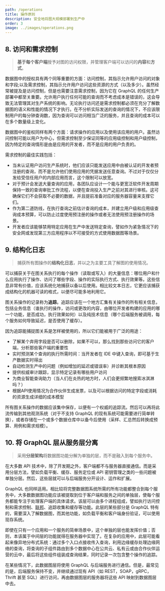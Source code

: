 ```yaml
---
path: /operations
title: 操作原则
description: 安全地将图大规模部署到生产中
order: 3
image: ../images/operations.png
---
```


## 8. 访问和需求控制

> **基于每个客户端**授予对图的访问权限，并管理客户端可以访问的**内容**和**方式**。

数据图中的授权具有两个同等重要的方面：访问控制，其指示允许用户访问的对象和字段;以及需求控制，其指示允许用户访问这些资源的方式（以及多少）。虽然经常被提及是访问控制，但是也需要注意需求控制，因为它在 GraphQL 的任何生产部署中都至关重要。允许用户执行任何可能的查询而不考虑成本是错误的，这会导致无法管理其对生产系统的影响。无论执行访问还是需求控制都必须在充分了解数据图的语义和性能的情况下才执行。在不分析实际发送的查询的情况下，不应该限制用户的每分钟查询数，因为查询可以访问相当广泛的服务，并且查询的成本可以在多个数量级上变化。

数据图中的鉴权同样有两个方面：请求操作的应用以及使用该应用的用户。虽然访问控制可能以用户为中心，但需求控制至少保证同等的应用级控制和用户级控制，因为特定的查询情形是由是应用的开发者，而不是应用的用户负责的。

需求控制的最佳实践包括：

* 当未认证用户访问生产系统时，他们应该只能发送应用中由被认证的开发者预注册的查询，而不是允许他们使用应用的凭据发送任意查询。不过对于仅仅分发给受信任用户的内部应用而言，这个限制可以放宽。
* 对于预计会发送大量查询的应用，各团队应设计一个能与更宽泛软件开发周期保持一致的查询审批工作流程，以便在查询投入生产之前对其进行审核。这可确保它们不会获取不必要的数据，并且提前准备对应的服务器容量来支撑它们。
* 作为第二道防线，在执行查询之前估计查询的成本，并建立用户级和应用级查询成本预算，可以防止过度使用预注册的操作或者无法使用预注册操作的场景。
* 开发者应该能够禁用特定应用在生产中发送特定查询，譬如作为紧急情况下的安全网或发现第三方应用程序以不可接受的方式使用数据图等场景。

## 9. 结构化日志

> 捕获所有图操作的**结构化日志**，并以之为主要工具了解图的使用情况。

可以捕获关于在图关系执行的每个操作（读取或写入）的大量信息：哪位用户和什么应用执行了操作、访问了哪些字段、操作的实际执行方式、执行效果等。这些信息非常有价值，应该系统化地捕获以备以后使用。相比较文本日志，它更应该捕获成结构化的机器可读的格式，以便尽可能多地利用它。

图关系操作的记录称为**追踪**。追踪应该在一个地方汇集有关操作的所有相关信息，包括业务信息（谁执行的操作，访问或更改的内容，由哪位开发者构建的应用的哪一个功能，是否成功，执行效果如何）以及纯技术信息（哪个后端服务被调用，每个服务如何导致延迟，是否使用了缓存）。

因为追踪能捕捉图关系是怎样被使用的，所以它们能被用于广泛的用途：

* 了解某个弃用字段是否可以删除，如果不可以，那么找到那些访问它的客户端，分析那些客户端的重要性
* 实时预测某个查询的执行所需时间：当开发者在 IDE 中键入查询，即可基于生产数据实时得出
* 自动检测生产中的问题（例如增加的延迟或错误率）并诊断其根本原因
* 提供权威审计跟踪，显示特定记录有哪些用户访问
* 为商业智能查询助力（当人们在炎热的地方时，人们会更频繁地搜索冰淇淋吗？）
* 根据API使用情况为合作伙伴生成发票，以及可以根据访问的特定字段或消耗的资源生成详细的成本模型

所有图关系操作的数据应该集中保存，以便有一个权威的追踪流。然后可以再将此流传输到其他观测系统（对于不支持 GraphQL 的现有系统可能需要进行简单转换），或者存储在一个或多个数据仓库中以备今后使用（采样、汇总然后转换成预算、用例和需求规模）。

## 10. 将 GraphQL 层从服务层分离

> 采用**分层架构**将数据图功能分解为单独的层，而不是融入到每个服务中。

在大多数 API 技术中，除了开发期之外，客户端都不与服务器直接通信。而是采用分层方法，譬如负载平衡、缓存、服务定位或 API 密钥管理之类的一些问题被单独分层。然后，这些层就可以与后端服务分开设计、运作和扩展。

GraphQL 也同样适用。相比较将完整数据图系统所需的所有功能都整合到每个服务中，大多数数据图功能应该被提取到位于客户端和服务之间的单独层，使每个服务都能专注于处理客户端的具体请求。该层可以由多个进程组成，譬如执行访问控制和需求控制、[联邦](https://en.wikipedia.org/wiki/Federated_database_system)、追踪收集和缓存等功能。此层的某些部分是 GraphQL 特有的，需要深入了解数据图，而其他功能，如负载平衡和客户端身份验证，可以使用现存系统。

即使在只有一个应用和一个服务的简单场景中，这个单独的层也能发挥价值；否则，本该属于中间层的功能就得在服务器中实现了。在复杂的应用中，此层可能看起来像异地分布式系统：通过多个入口点接收传入查询，利用边缘缓存处理边缘网络的查询，将查询的子组件路由到多个数据中心在公共云、私有云或由合作伙伴运营的云中，最后将这些组件组装成查询结果，同时记录一次包含整个操作的追踪。

在某些情况下，此数据图层将使用 GraphQL 与后端服务进行通信。但是，最常见的是，后端服务保持不变，并继续通过现有 API（如 REST，SOAP，gRPC，Thrift 甚至 SQL）进行访问，再由数据图层的服务器将这些 API 映射到数据图层中去。

<!-- end -->
